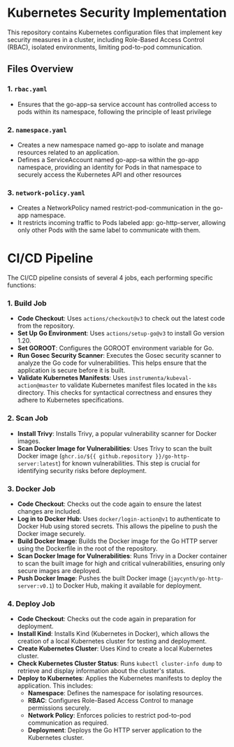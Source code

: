 # Kubernetes Security Implementation

This repository contains Kubernetes configuration files that implement key security measures in a cluster, including Role-Based Access Control (RBAC), isolated environments, limiting pod-to-pod communication.

## Files Overview

### 1. `rbac.yaml`

- Ensures that the go-app-sa service account has controlled access to pods within its namespace, following the principle of least privilege

### 2. `namespace.yaml`

- Creates a new namespace named go-app to isolate and manage resources related to an application.
- Defines a ServiceAccount named go-app-sa within the go-app namespace, providing an identity for Pods in that namespace to securely access the Kubernetes API and other resources

### 3. `network-policy.yaml`

- Creates a NetworkPolicy named restrict-pod-communication in the go-app namespace.
- It restricts incoming traffic to Pods labeled app: go-http-server, allowing only other Pods with the same label to communicate with them.



# CI/CD Pipeline 

The CI/CD pipeline consists of several 4 jobs, each performing specific functions:

### 1. Build Job

- **Code Checkout**: Uses `actions/checkout@v3` to check out the latest code from the repository.
- **Set Up Go Environment**: Uses `actions/setup-go@v3` to install Go version 1.20.
- **Set GOROOT**: Configures the GOROOT environment variable for Go.
- **Run Gosec Security Scanner**: Executes the Gosec security scanner to analyze the Go code for vulnerabilities. This helps ensure that the application is secure before it is built.
- **Validate Kubernetes Manifests**: Uses `instrumenta/kubeval-action@master` to validate Kubernetes manifest files located in the `k8s` directory. This checks for syntactical correctness and ensures they adhere to Kubernetes specifications.

### 2. Scan Job

- **Install Trivy**: Installs Trivy, a popular vulnerability scanner for Docker images.
- **Scan Docker Image for Vulnerabilities**: Uses Trivy to scan the built Docker image (`ghcr.io/${{ github.repository }}/go-http-server:latest`) for known vulnerabilities. This step is crucial for identifying security risks before deployment.

### 3. Docker Job

- **Code Checkout**: Checks out the code again to ensure the latest changes are included.
- **Log in to Docker Hub**: Uses `docker/login-action@v1` to authenticate to Docker Hub using stored secrets. This allows the pipeline to push the Docker image securely.
- **Build Docker Image**: Builds the Docker image for the Go HTTP server using the Dockerfile in the root of the repository.
- **Scan Docker Image for Vulnerabilities**: Runs Trivy in a Docker container to scan the built image for high and critical vulnerabilities, ensuring only secure images are deployed.
- **Push Docker Image**: Pushes the built Docker image (`jaycynth/go-http-server:v0.1`) to Docker Hub, making it available for deployment.

### 4. Deploy Job

- **Code Checkout**: Checks out the code again in preparation for deployment.
- **Install Kind**: Installs Kind (Kubernetes in Docker), which allows the creation of a local Kubernetes cluster for testing and deployment.
- **Create Kubernetes Cluster**: Uses Kind to create a local Kubernetes cluster.
- **Check Kubernetes Cluster Status**: Runs `kubectl cluster-info dump` to retrieve and display information about the cluster's status.
- **Deploy to Kubernetes**: Applies the Kubernetes manifests to deploy the application. This includes:
  - **Namespace**: Defines the namespace for isolating resources.
  - **RBAC**: Configures Role-Based Access Control to manage permissions securely.
  - **Network Policy**: Enforces policies to restrict pod-to-pod communication as required.
  - **Deployment**: Deploys the Go HTTP server application to the Kubernetes cluster.






